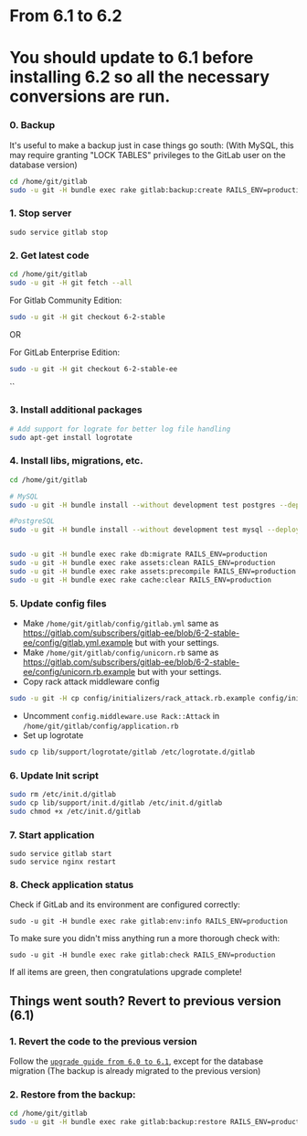 # From 6.1 to 6.2

# You should update to 6.1 before installing 6.2 so all the necessary conversions are run.

### 0. Backup

It's useful to make a backup just in case things go south:
(With MySQL, this may require granting "LOCK TABLES" privileges to the GitLab user on the database version)

```bash
cd /home/git/gitlab
sudo -u git -H bundle exec rake gitlab:backup:create RAILS_ENV=production
```

### 1. Stop server

    sudo service gitlab stop

### 2. Get latest code

```bash
cd /home/git/gitlab
sudo -u git -H git fetch --all
```

For Gitlab Community Edition:

```bash
sudo -u git -H git checkout 6-2-stable
```

OR

For GitLab Enterprise Edition:

```bash
sudo -u git -H git checkout 6-2-stable-ee
```
``

### 3. Install additional packages

```bash
# Add support for lograte for better log file handling
sudo apt-get install logrotate
```

### 4. Install libs, migrations, etc.

```bash
cd /home/git/gitlab

# MySQL
sudo -u git -H bundle install --without development test postgres --deployment

#PostgreSQL
sudo -u git -H bundle install --without development test mysql --deployment


sudo -u git -H bundle exec rake db:migrate RAILS_ENV=production
sudo -u git -H bundle exec rake assets:clean RAILS_ENV=production
sudo -u git -H bundle exec rake assets:precompile RAILS_ENV=production
sudo -u git -H bundle exec rake cache:clear RAILS_ENV=production
```

### 5. Update config files

* Make `/home/git/gitlab/config/gitlab.yml` same as https://gitlab.com/subscribers/gitlab-ee/blob/6-2-stable-ee/config/gitlab.yml.example but with your settings.
* Make `/home/git/gitlab/config/unicorn.rb` same as https://gitlab.com/subscribers/gitlab-ee/blob/6-2-stable-ee/config/unicorn.rb.example but with your settings.
* Copy rack attack middleware config
```bash
sudo -u git -H cp config/initializers/rack_attack.rb.example config/initializers/rack_attack.rb
```
* Uncomment `config.middleware.use Rack::Attack` in `/home/git/gitlab/config/application.rb`
* Set up logrotate
```bash
sudo cp lib/support/logrotate/gitlab /etc/logrotate.d/gitlab
```

### 6. Update Init script

```bash
sudo rm /etc/init.d/gitlab
sudo cp lib/support/init.d/gitlab /etc/init.d/gitlab
sudo chmod +x /etc/init.d/gitlab
```

### 7. Start application

    sudo service gitlab start
    sudo service nginx restart

### 8. Check application status

Check if GitLab and its environment are configured correctly:

    sudo -u git -H bundle exec rake gitlab:env:info RAILS_ENV=production

To make sure you didn't miss anything run a more thorough check with:

    sudo -u git -H bundle exec rake gitlab:check RAILS_ENV=production

If all items are green, then congratulations upgrade complete!

## Things went south? Revert to previous version (6.1)

### 1. Revert the code to the previous version
Follow the [`upgrade guide from 6.0 to 6.1`](6.0-to-6.1.md), except for the database migration 
(The backup is already migrated to the previous version)

### 2. Restore from the backup:

```bash
cd /home/git/gitlab
sudo -u git -H bundle exec rake gitlab:backup:restore RAILS_ENV=production
```
